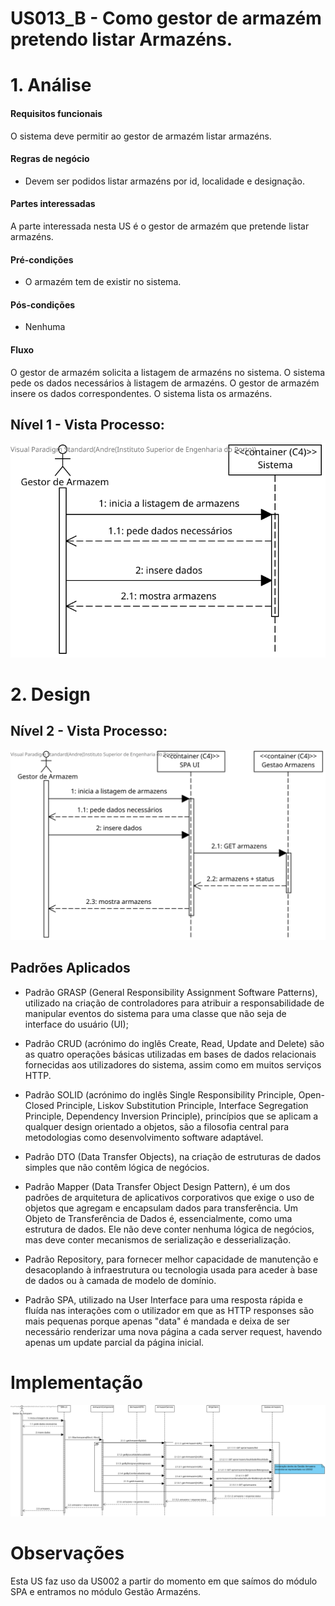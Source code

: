 # US013_B - Como gestor de armazém pretendo listar Armazéns.

# 1. Análise

#### Requisitos funcionais

O sistema deve permitir ao gestor de armazém listar armazéns.

#### Regras de negócio

* Devem ser podidos listar armazéns por id, localidade e designação.

#### Partes interessadas

A parte interessada nesta US é o gestor de armazém que pretende listar armazéns.

#### Pré-condições

* O armazém tem de existir no sistema.

#### Pós-condições

* Nenhuma

#### Fluxo

O gestor de armazém solicita a listagem de armazéns no sistema. O sistema pede os dados necessários à listagem de armazéns. O gestor de armazém insere os dados correspondentes. O sistema lista os armazéns.

## Nível 1 - Vista Processo:
![N1_VP_US013_B](../../nivel1/US013_B/N1_Vista_Processo_US013_B.svg)

# 2. Design

## Nível 2 - Vista Processo:
![N2_VP_US013_B](../../nivel2/US013_B/N2_Vista_Processo_US013_B.svg)

##  Padrões Aplicados

* Padrão GRASP (General Responsibility Assignment Software Patterns), utilizado na criação de controladores para atribuir a responsabilidade de manipular eventos do sistema para uma classe que não seja de interface do usuário (UI);

* Padrão CRUD (acrónimo do inglês Create, Read, Update and Delete) são as quatro operações básicas utilizadas em bases de dados relacionais fornecidas aos utilizadores do sistema, assim como em muitos serviços HTTP.

* Padrão SOLID (acrónimo do inglês Single Responsibility Principle, Open-Closed Principle, Liskov Substitution Principle, Interface Segregation Principle, Dependency Inversion Principle), princípios que se aplicam a qualquer design orientado a objetos, são a filosofia central para metodologias como desenvolvimento software adaptável.

* Padrão DTO (Data Transfer Objects), na criação de estruturas de dados simples que não contêm lógica de negócios.

* Padrão Mapper (Data Transfer Object Design Pattern), é um dos padrões de arquitetura de aplicativos corporativos que exige o uso de objetos que agregam e encapsulam dados para transferência. Um Objeto de Transferência de Dados é, essencialmente, como uma estrutura de dados. Ele não deve conter nenhuma lógica de negócios, mas deve conter mecanismos de serialização e desserialização.

* Padrão Repository, para fornecer melhor capacidade de manutenção e desacoplando à infraestrutura ou tecnologia usada para aceder à base de dados ou à camada de modelo de domínio.

* Padrão SPA, utilizado na User Interface para uma resposta rápida e fluída nas interações com o utilizador em que as HTTP responses são mais pequenas porque apenas "data" é mandada e deixa de ser necessário renderizar uma nova página a cada server request, havendo apenas um update parcial da página inicial.

# Implementação
![N3_VP_US013_B](../../nivel3/US013_B/N3_Vista_Processo_US013_B.svg)

# Observações
Esta US faz uso da US002 a partir do momento em que saímos do módulo SPA e entramos no módulo Gestão Armazéns.
